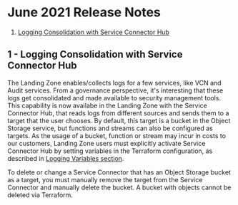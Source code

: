 # June 2021 Release Notes
1. [Logging Consolidation with Service Connector Hub](#logging_consolidation)
	
## <a name="logging_consolidations"></a>1 - Logging Consolidation with Service Connector Hub
The Landing Zone enables/collects logs for a few services, like VCN and Audit services. From a governance perspective, it's interesting that these logs get consolidated and made available to security management tools. This capability is now availabe in the Landing Zone with the Service Connector Hub, that reads logs from different sources and sends them to a target that the user chooses. By default, this target is a bucket in the Object Storage service, but functions and streams can also be configured as targets. As the usage of a bucket, function or stream may incur in costs to our customers, Landing Zone users must explicitly activate Service Connector Hub by setting variables in the Terraform configuration, as described in [Logging Variables section](terraform.md#logging_variables).

To delete or change a Service Connector that has an Object Storage bucket as a target, you must manually remove the target from the Service Connector and manually delete the bucket. A bucket with objects cannot be deleted via Terraform.